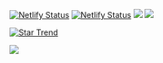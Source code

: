 [![Netlify Status](https://api.netlify.com/api/v1/badges/9452c174-42c2-44b3-b3e5-90e79fda77c4/deploy-status)](https://ssjskfjdj.netlify.app/) [![Netlify Status](https://img.shields.io/github/issues-pr-raw/ssJSKFJDJ/main-pages)](https://github.com/ssJSKFJDJ/main-pages/pulls) [![](https://img.shields.io/github/languages/code-size/ssJSKFJDJ/main-pages)]() [![](https://img.shields.io/github/repo-size/ssJSKFJDJ/main-pages)]()

[![Star Trend](https://api.star-history.com/svg?repos=ssJSKFJDJ/main-pages&type=Timeline)](https://seladb.github.io/StarTrack-js/#/preload?r=ssJSKFJDJ,main-pages&r=ssJSKFJDJ,plugin&r=ssJSKFJDJ,PublicDeck&r=ssJSKFJDJ,mml530)

<a href="https://github.com/ssJSKFJDJ/main-pages/graphs/contributors">

  <img src="https://contrib.rocks/image?repo=ssJSKFJDJ/main-pages" />

</a>
